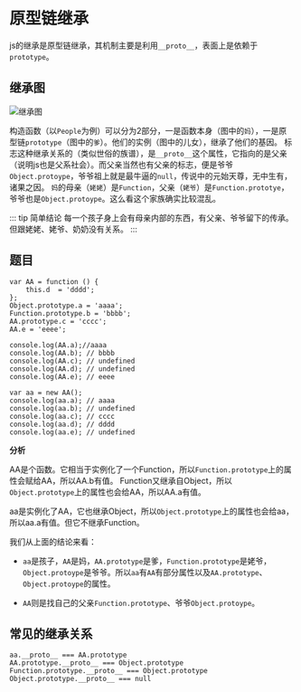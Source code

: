 # 原型链继承

js的继承是原型链继承，其机制主要是利用`__proto__`，表面上是依赖于`prototype`。

## 继承图

![继承图](/proto.png)

构造函数（以`People`为例）可以分为2部分，一是函数本身（图中的`妈`），一是原型链`prototype`（图中的`爹`）。他们的实例（图中的儿女），继承了他们的基因。
标志这种继承关系的（类似世俗的族谱），是`__proto__`这个属性，它指向的是父亲（说明js也是父系社会）。而父亲当然也有父亲的标志，便是爷爷`Object.protoype`，爷爷祖上就是最牛逼的`null`，传说中的元始天尊，无中生有，诸果之因。
`妈`的母亲（`姥姥`）是`Function`，父亲（`姥爷`）是`Function.prototye`，爷爷也是`Object.protoype`。这么看这个家族确实比较混乱。

::: tip 简单结论
每一个孩子身上会有母亲内部的东西，有父亲、爷爷留下的传承。但跟姥姥、姥爷、奶奶没有关系。
:::

## 题目
```
var AA = function () {
    this.d  = 'dddd';
};
Object.prototype.a = 'aaaa';
Function.prototype.b = 'bbbb';
AA.prototype.c = 'cccc';
AA.e = 'eeee';

console.log(AA.a);//aaaa
console.log(AA.b); // bbbb
console.log(AA.c); // undefined
console.log(AA.d); // undefined
console.log(AA.e); // eeee

var aa = new AA();
console.log(aa.a); // aaaa
console.log(aa.b); // undefined
console.log(aa.c); // cccc
console.log(aa.d); // dddd
console.log(aa.e); // undefined

```

**分析**

AA是个函数。它相当于实例化了一个Function，所以`Function.prototype`上的属性会赋给AA，所以AA.b有值。
Function又继承自Object，所以`Object.prototype`上的属性也会给AA，所以AA.a有值。

aa是实例化了AA，它也继承Object，所以`Object.prototype`上的属性也会给aa，所以aa.a有值。但它不继承Function。

我们从上面的结论来看：

- `aa`是孩子，`AA`是妈，`AA.prototype`是爹，`Function.prototype`是姥爷，`Object.protoype`是爷爷。所以`aa`有`AA`有部分属性以及`AA.prototype`、`Object.protoype`的属性。

- `AA`则是找自己的父亲`Function.prototype`、爷爷`Object.protoype`。

## 常见的继承关系
```
aa.__proto__ === AA.prototype
AA.prototype.__proto__ === Object.prototype
Function.prototype.__proto__ === Object.prototype
Object.prototype.__proto__ === null
```

